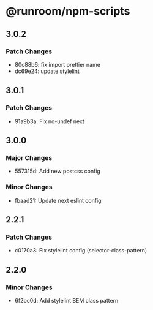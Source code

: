 # @runroom/npm-scripts

## 3.0.2

### Patch Changes

- 80c88b6: fix import prettier name
- dc69e24: update stylelint

## 3.0.1

### Patch Changes

- 91a9b3a: Fix no-undef next

## 3.0.0

### Major Changes

- 557315d: Add new postcss config

### Minor Changes

- fbaad21: Update next eslint config

## 2.2.1

### Patch Changes

- c0170a3: Fix stylelint config (selector-class-pattern)

## 2.2.0

### Minor Changes

- 6f2bc0d: Add stylelint BEM class pattern
